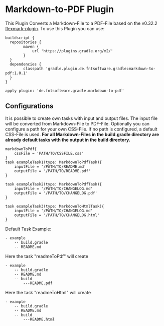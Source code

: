 # Markdown-to-PDF Plugin

This Plugin Converts a Markdown-File to a PDF-File based on the v0.32.2 [flexmark-plugin](https://github.com/vsch/flexmark-java).
To use this Plugin you can use:

```
buildscript {
  repositories {
		maven {
			url 'https://plugins.gradle.org/m2/'
		}
  }
  dependencies {
		classpath 'gradle.plugin.de.fntsoftware.gradle:markdown-to-pdf:1.0.1'
  }
}

apply plugin: 'de.fntsoftware.gradle.markdown-to-pdf'
```

## Configurations
It is possible to create own tasks with input and output files. The input file will be converted from Markdown-File to PDF-File. Optionally you can configure a path for your own CSS-File. If no path is configured, a default CSS-File is used. **For all Markdown-Files in the build.gradle directory are already default tasks with the output in the build directory.**

```
markdownToPdf{
	cssFile = 'PATH/TO/CSSFILE.css'
}
task exampleTask1(type: MarkdownToPdfTask){
	inputFile = '/PATH/TO/README.md'
	outputFile = '/PATH/TO/README.pdf'
}

task exampleTask2(type: MarkdownToPdfTask){
	inputFile = '/PATH/TO/CHANGELOG.md'
	outputFile = '/PATH/TO/CHANGELOG.pdf'
}

task exampleTask3(type: MarkdownToHtmlTask){
	inputFile = '/PATH/TO/CHANGELOG.md'
	outputFile = '/PATH/TO/CHANGELOG.html'
}
```
Default Task Example:
```
- example
	-- build.gradle
	-- README.md
```
Here the task "readmeToPdf" will create
```
- example
	-- build.gradle
	-- README.md
	-- build
		---README.pdf
```
Here the task "readmeToHtml" will create
```
- example
	-- build.gradle
	-- README.md
	-- build
		---README.html
```
